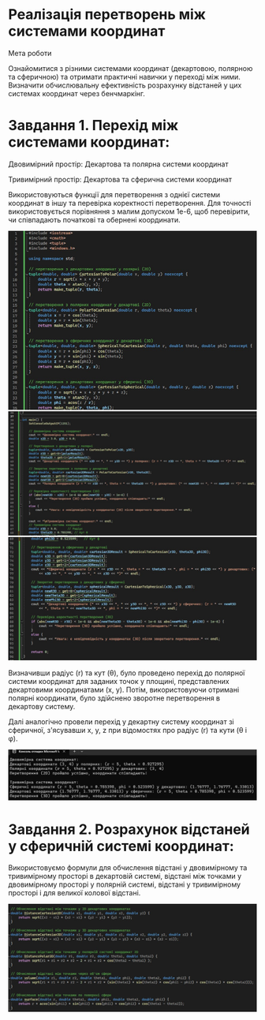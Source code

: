 # Реалізація перетворень між системами координат

Мета роботи

Ознайомитися з різними системами координат (декартовою, полярною та сферичною) та отримати практичні навички у переході між ними. Визначити обчислювальну ефективність розрахунку відстаней у цих системах координат через бенчмаркінг.


<h1>Завдання 1.	Перехід між системами координат:</h1>

Двовимірний простір: Декартова та полярна системи координат

Тривимірний простір: Декартова та сферична системи координат

Використовуються функції для перетворення з однієї системи координат в іншу та перевірка коректності перетворення.
Для точності використовується порівняння з малим допуском 1e-6, щоб перевірити, чи співпадають початкові та обернені координати.

![01](scr/01.jpg)
![02](scr/02.jpg)
![03](scr/03.jpg)

Визначивши радіус (r) та кут (θ), було проведено перехід до полярної системи координат для заданих точок у площині, представлених декартовими координатами (x, y). Потім, використовуючи отримані полярні координати, було здійснено зворотне перетворення в декартову систему.

Далі аналогічно провели перехід у декартну систему координат зі сферичної, з'ясувавши x, y, z при відомостях про радіус (r) та кути (θ і φ).

![04](scr/04.jpg)

<h1>Завдання 2. Розрахунок відстаней у сферичній системі координат:</h1>

Використовуємо формули для обчислення відстані у двовимірному та тривимірному просторі в декартовій системі, відстані між точками у двовимірному просторі у полярній системі, відстані у тривимірному просторі і для великої колової відстані.

![05](scr/05.jpg)








